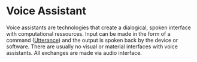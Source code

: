 # Voice Assistant
Voice assistants are technologies that create a dialogical, spoken interface with computational ressources. Input can be made in the form of a command ([Utterance](research/glossary/Utterance.md)) and the output is spoken back by the device or software. There are usually no visual or material interfaces with voice assistants. All exchanges are made via audio interface.